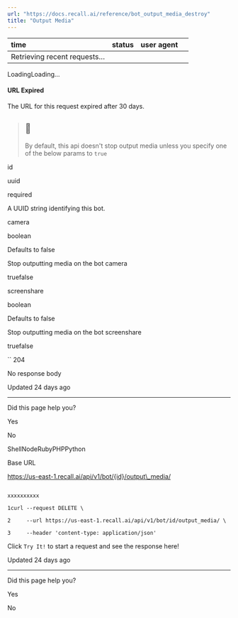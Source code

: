```yaml
---
url: "https://docs.recall.ai/reference/bot_output_media_destroy"
title: "Output Media"
---
```


| time | status | user agent |  |
| :-- | :-- | :-- | :-- |
| Retrieving recent requests… |

LoadingLoading…

#### URL Expired

The URL for this request expired after 30 days.

> ## 📘
>
> By default, this api doesn't stop output media unless you specify one of the below params to `true`

id

uuid

required

A UUID string identifying this bot.

camera

boolean

Defaults to false

Stop outputting media on the bot camera

truefalse

screenshare

boolean

Defaults to false

Stop outputting media on the bot screenshare

truefalse

`` 204

No response body

Updated 24 days ago

* * *

Did this page help you?

Yes

No

ShellNodeRubyPHPPython

Base URL

https://us-east-1.recall.ai/api/v1/bot/{id}/output\_media/

```

xxxxxxxxxx

1curl --request DELETE \

2     --url https://us-east-1.recall.ai/api/v1/bot/id/output_media/ \

3     --header 'content-type: application/json'

```

Click `Try It!` to start a request and see the response here!

Updated 24 days ago

* * *

Did this page help you?

Yes

No